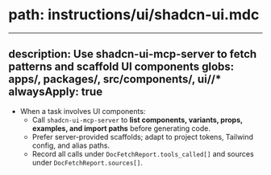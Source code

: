 # path: instructions/ui/shadcn-ui.mdc

---

description: Use shadcn-ui-mcp-server to fetch patterns and scaffold UI components
globs: apps/**, packages/**, src/components/**, ui/**/*
alwaysApply: true
---

- When a task involves UI components:
  - Call `shadcn-ui-mcp-server` to **list components, variants, props, examples, and import paths** before generating code.
  - Prefer server-provided scaffolds; adapt to project tokens, Tailwind config, and alias paths.
  - Record all calls under `DocFetchReport.tools_called[]` and sources under `DocFetchReport.sources[]`.
